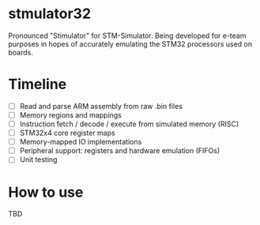 # stmulator32
Pronounced "Stimulator" for STM-Simulator. Being developed for e-team purposes in hopes of accurately emulating the STM32 processors used on boards.

# Timeline
- [ ] Read and parse ARM assembly from raw .bin files
- [ ] Memory regions and mappings
- [ ] Instruction fetch / decode / execute from simulated memory (RISC)
- [ ] STM32x4 core register maps
- [ ] Memory-mapped IO implementations
- [ ] Peripheral support: registers and hardware emulation (FIFOs)
- [ ] Unit testing

# How to use
TBD
